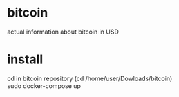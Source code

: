 # bitcoin
actual information about bitcoin in USD

# install
cd in bitcoin repository (cd /home/user/Dowloads/bitcoin)  
sudo docker-compose up
